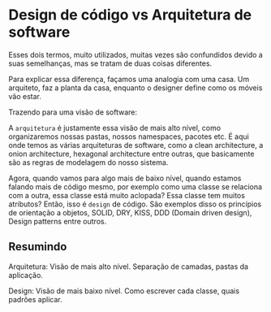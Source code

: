 # **Design de código vs Arquitetura de software**
Esses dois termos, muito utilizados, muitas vezes são confundidos devido a suas semelhanças, mas se tratam de duas coisas diferentes. 

Para explicar essa diferença, façamos uma analogia com uma casa. Um arquiteto, faz a planta da casa, enquanto o designer define como os móveis vão estar.

Trazendo para uma visão de software:

 A `arquitetura` é justamente essa visão de mais alto nível, como organizaremos nossas pastas, nossos namespaces, pacotes etc. É aqui onde temos as várias arquiteturas de software, como a clean architecture, a onion architecture, hexagonal architecture entre outras, que basicamente são as regras de modelagem do nosso sistema.

 Agora, quando vamos para algo mais de baixo nível, quando estamos falando mais de código mesmo, por exemplo como uma classe se relaciona com a outra, essa classe está muito aclopada? Essa classe tem muitos atributos? Então, isso é `design` de código. São exemplos disso os princípios de orientação a objetos, SOLID, DRY, KISS, DDD (Domain driven design), Design patterns entre outros.

 ## **Resumindo**
 Arquitetura: Visão de mais alto nível. Separação de camadas, pastas da aplicação.

 Design: Visão de mais baixo nível. Como escrever cada classe, quais padrões aplicar.
